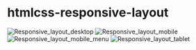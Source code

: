 # htmlcss-responsive-layout
![Responsive_layout_desktop](https://user-images.githubusercontent.com/109558656/226491180-d78cfc74-20e1-4e2c-9a99-e99eb3c7a7e0.png)
![Responsive_layout_mobile](https://user-images.githubusercontent.com/109558656/226491185-1c7217c8-9b83-4951-92ad-8e9f1ab4a500.png)
![Responsive_layout_mobile_menu](https://user-images.githubusercontent.com/109558656/226491188-b8011912-2565-41c0-b01e-6549e4564731.png)
![Responsive_layout_tablet](https://user-images.githubusercontent.com/109558656/226491190-cd8c5b02-7c8c-4c06-8697-b20522b3778f.png)
